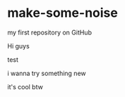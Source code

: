 make-some-noise
===============

my first repository on GitHub

Hi guys

test 

i wanna try something new

it's cool btw




